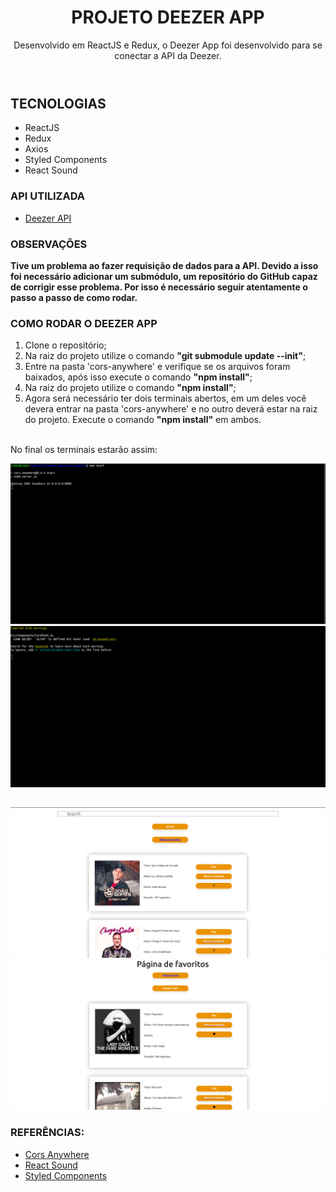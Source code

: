 <header>
  <h1>PROJETO DEEZER APP</h1>  
    <p>Desenvolvido em ReactJS e Redux, o Deezer App foi desenvolvido para se conectar a API da Deezer.</p>
</header>

##

<main>
  <h2>TECNOLOGIAS</h2>
  <ul>
    <li>ReactJS</li>
    <li>Redux</li>
    <li>Axios</li>
    <li>Styled Components</li>
    <li>React Sound</li>
  </ul>
</main>

<section>
  <h3>API UTILIZADA</h3>
    <ul>
      <li><a href="https://developers.deezer.com/">Deezer API</a></li>
    </ul>
</section>

<section>
  <h3>OBSERVAÇÕES</h3>
    <p><b>Tive um problema ao fazer requisição de dados para a API. Devido a isso foi necessário adicionar um submódulo, um repositório do GitHub capaz de corrigir esse problema. Por isso é necessário seguir atentamente o passo a passo de como rodar.</b><p>
  <h3>COMO RODAR O DEEZER APP</h3>
  <ol>
    <li>Clone o repositório;</li>
    <li>Na raiz do projeto utilize o comando <b>"git submodule update --init"</b>;</li>
     <li>Entre na pasta 'cors-anywhere' e verifique se os arquivos foram baixados, após isso execute o comando <b>"npm install"</b>;</li>
    <li>Na raiz do projeto utilize o comando <b>"npm install"</b>;</li>
    <li>Agora será necessário ter dois terminais abertos, em um deles você devera entrar na pasta 'cors-anywhere' e no outro deverá estar na raiz do projeto. Execute o comando <b>"npm install"</b> em ambos.</li>
    <br />
  </ol>
  <p>No final os terminais estarão assim:</p>
  <img src="./screenshots/cors.png" width="700px">
  <img src="./screenshots/terminal.png" width="700px">
</section>

##

<img src="./screenshots/tela_principal.png" width="700px" />
<img src="./screenshots/tela_favoritos.png" width=700px" />


<section>
  <h3>REFERÊNCIAS:</h2>
    <ul>
      <li>
      <a href="https://github.com/Rob--W/cors-anywhere">Cors Anywhere</a>
      </li>
      <li>
      <a href="https://www.npmjs.com/package/react-sound">React Sound</a>
      </li>
      <li>
      <a href="https://codesandbox.io/s/nwjmr73vl?file=/src/Card.js:118-338">Styled Components</a>
      </li>
    </ul>
</section>

